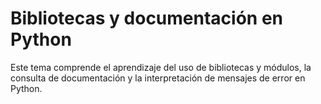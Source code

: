 # Bibliotecas y documentación en Python

Este tema comprende el aprendizaje del uso de bibliotecas y módulos, la consulta de documentación y la interpretación de mensajes de error en Python.